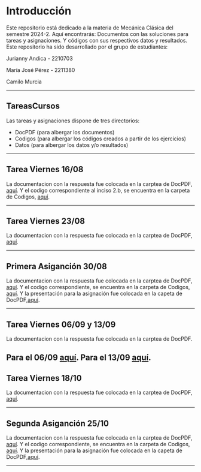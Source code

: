 # Introducción
Este repositorio está dedicado a la materia de Mecánica Clásica del semestre 2024-2. Aquí encontrarás:
Documentos con las soluciones para tareas y asignaciones. Y códigos con sus respectivos datos y resultados. Este repositorio ha sido desarrollado por el grupo de estudiantes:

Jurianny Andica - 2210703

María José Pérez - 2211380

Camilo Murcia


----------------------------------------------------------------------------------------------------------

## TareasCursos
Las tareas y asignaciones dispone de tres directorios: 
+ DocPDF (para albergar los documentos)
+ Codigos (para albergar los códigos creados a partir de los ejercicios)
+ Datos (para albergar los datos y/o resultados)

----------------------------------------------------------------------------------------------------------

## Tarea Viernes 16/08
La documentacion con la respuesta fue colocada en la carptea de DocPDF, [aquí](https://github.com/MariaJo2211380/TareasCursos20B-2024.2/tree/main/DocPDF). Y el codigo correspondiente al inciso 2.b, se encuentra en la carpeta de Codigos, [aquí](https://github.com/MariaJo2211380/TareasCursos20B-2024.2/tree/main/Codigos).

----------------------------------------------------------------------------------------------------------

## Tarea Viernes 23/08
La documentacion con la respuesta fue colocada en la carptea de DocPDF, [aquí](https://github.com/MariaJo2211380/TareasCursos20B-2024.2/tree/main/DocPDF). 

----------------------------------------------------------------------------------------------------------

## Primera Asiganción 30/08
La documentacion con la respuesta fue colocada en la carptea de DocPDF, [aquí](https://github.com/MariaJo2211380/TareasCursos20B-2024.2/blob/main/DocPDF/Asignaci%C3%B3n_1.pdf). 
Y el codigo correspondiente, se encuentra en la carpeta de Codigos, [aquí](https://github.com/MariaJo2211380/TareasCursos20B-2024.2/blob/main/Codigos/Asignaci%C3%B3n1%20(1).ipynb).
Y la presentación para la asignación fue colocada en la capeta de DocPDF,[aquí](https://github.com/MariaJo2211380/TareasCursos20B-2024.2/blob/main/DocPDF/Presentacio%CC%81n%20asignacio%CC%81n%201.pdf).  

----------------------------------------------------------------------------------------------------------

## Tarea Viernes 06/09 y 13/09
La documentacion con la respuesta fue colocada en la carptea de DocPDF.

Para el 06/09 [aquí](https://github.com/MariaJo2211380/TareasCursos20B-2024.2/blob/main/DocPDF/Taller%20%233%20Clasica.pdf). 
Para el 13/09 [aquí](https://github.com/MariaJo2211380/TareasCursos20B-2024.2/blob/main/DocPDF/Taller%20%234%20Clasica.pdf). 
----------------------------------------------------------------------------------------------------------

## Tarea Viernes 18/10
La documentacion con la respuesta fue colocada en la carptea de DocPDF, [aquí](https://github.com/MariaJo2211380/TareasCursos20B-2024.2/blob/main/DocPDF/taller18%3A10.pdf). 

----------------------------------------------------------------------------------------------------------

## Segunda Asiganción 25/10
La documentacion con la respuesta fue colocada en la carptea de DocPDF, [aquí](https://github.com/MariaJo2211380/TareasCursos20B-2024.2/blob/main/DocPDF/Asignaci%C3%B3n_1.pdf). 
Y el codigo correspondiente, se encuentra en la carpeta de Codigos, [aquí](https://github.com/MariaJo2211380/TareasCursos20B-2024.2/blob/main/Codigos/Asignaci%C3%B3n1%20(1).ipynb).
Y la presentación para la asignación fue colocada en la capeta de DocPDF,[aquí](https://github.com/MariaJo2211380/TareasCursos20B-2024.2/blob/main/DocPDF/Presentacio%CC%81n%20asignacio%CC%81n%201.pdf).  

----------------------------------------------------------------------------------------------------------

